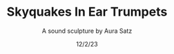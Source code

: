 ---
title: Skyquakes In Ear Trumpets
subtitle: A sound sculpture by Aura Satz
date: 12/2/23
thumbnail: skyquakes.jpg
related: []
category: ['soundworks']
---